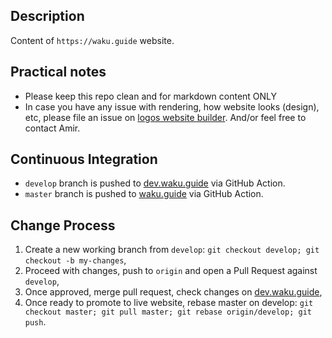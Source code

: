 ## Description

Content of `https://waku.guide` website. 

## Practical notes
- Please keep this repo clean and for markdown content ONLY
- In case you have any issue with rendering, how website looks (design), etc, please file an issue on [logos website builder](https://github.com/acid-info/logos-site-builder/issues). And/or feel free to contact Amir.

## Continuous Integration

- `develop` branch is pushed to [dev.waku.guide](https://dev.waku.guide) via GitHub Action.
- `master` branch is pushed to [waku.guide](https://waku.guide) via GitHub Action.

## Change Process

1. Create a new working branch from `develop`: `git checkout develop; git checkout -b my-changes`,
2. Proceed with changes, push to `origin` and open a Pull Request against `develop`,
3. Once approved, merge pull request, check changes on [dev.waku.guide](https://dev.waku.guide),
4. Once ready to promote to live website, rebase master on develop: `git checkout master; git pull master; git rebase origin/develop; git push`.
